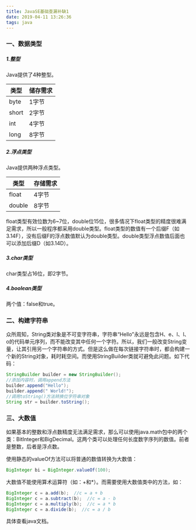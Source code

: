 ```yaml
---
title: JavaSE基础查漏补缺1
date: 2019-04-11 13:26:36
tags: java
---
```


### 一、数据类型

##### 1.整型

Java提供了4种整型。

|类型|储存需求|
|----|----|
|byte|1字节|
|short|2字节|
|int|4字节|
|long|8字节|

##### 2.浮点类型

Java提供两种浮点类型。

|类型|存储需求|
|----|----|
|float|4字节|
|double|8字节|

float类型有效位数为6~7位，double位15位，很多情况下float类型的精度很难满足需求，所以一般程序都采用double类型。float类型的数值有一个后缀F（如3.14F），没有后缀F的浮点数值默认为double类型。double类型浮点数值后面也可以添加后缀D（如3.14D）。

##### 3.char类型

char类型占16位，即2字节。

##### 4.boolean类型

两个值：false和true。

### 二、构建字符串

众所周知，String类对象是不可变字符串，字符串“Hello”永远是包含H、e、l、l、o的代码单元序列，而不能改变其中任何一个字符。所以，我们一般改变String变量，让其引用另一个字符串的方式。但是这么做在每次链接字符串时，都会构建一个新的String对象，耗时耗空间。而使用StringBuilder类就可避免此问题。如下代码：

```java
StringBuilder builder = new StringBuilder();
//添加内容时，调用append方法
builder.append("Hello");
builder.append(" World!");
//调用toString()方法转换位字符串对象
String str = builder.toString();
```

### 三、大数值

如果基本的整数和浮点数精度无法满足需求，那么可以使用java.math包中的两个类：BitInteger和BigDecimal。这两个类可以处理任何长度数字序列的数值。前者是整数，后者是浮点数。

使用静态的valueOf方法可以将普通的数值转换为大数值：

```java
BigInteger bi = BigInteger.valueOf(100);
```

大数值不能使用算术运算符（如：+和*）。而需要使用大数值类中的方法，如：

```java
BigInteger c = a.add(b);  //c = a + b
BigInteger c = a.subtract(b);  //c = a - b
BigInteger c = a.multiply(b);  //c = a * b
BigInteger c = a.divide(b);  //c = a / b
```

具体查看java文档。